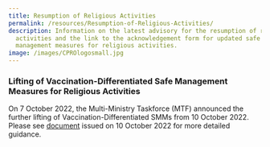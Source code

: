 ```yaml
---
title: Resumption of Religious Activities
permalink: /resources/Resumption-of-Religious-Activities/
description: Information on the latest advisory for the resumption of religious
  activities and the link to the acknowledgement form for updated safe
  management measures for religious activities.
image: /images/CPROlogosmall.jpg
---
```

### Lifting of Vaccination-Differentiated Safe Management Measures for Religious Activities

On 7 October 2022, the Multi-Ministry Taskforce (MTF) announced the further lifting of Vaccination-Differentiated SMMs from 10 October 2022. Please see [document](/files/VaccinationOurPrimaryDefenceinLivingWithCovid19(10Oct2022).pdf) issued on 10 October 2022 for more detailed guidance.
